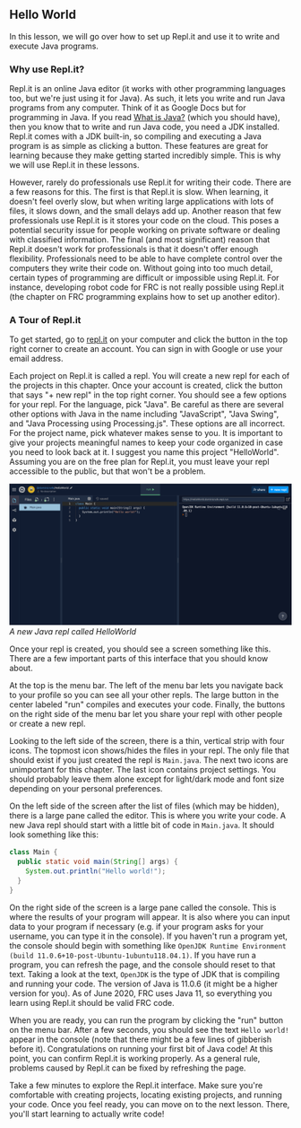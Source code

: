 ## Hello World

In this lesson, we will go over how to set up Repl.it and use it to write and execute Java programs.

### Why use Repl.it?

Repl.it is an online Java editor (it works with other programming languages too, but we're just using it for Java). As such, it lets you write and run Java programs from any computer. Think of it as Google Docs but for programming in Java. If you read [What is Java?](01-lesson-what-is-java.md) (which you should have), then you know that to write and run Java code, you need a JDK installed. Repl.it comes with a JDK built-in, so compiling and executing a Java program is as simple as clicking a button. These features are great for learning because they make getting started incredibly simple. This is why we will use Repl.it in these lessons.

However, rarely do professionals use Repl.it for writing their code. There are a few reasons for this. The first is that Repl.it is slow. When learning, it doesn't feel overly slow, but when writing large applications with lots of files, it slows down, and the small delays add up. Another reason that few professionals use Repl.it is it stores your code on the cloud. This poses a potential security issue for people working on private software or dealing with classified information. The final (and most significant) reason that Repl.it doesn't work for professionals is that it doesn't offer enough flexibility. Professionals need to be able to have complete control over the computers they write their code on. Without going into too much detail, certain types of programming are difficult or impossible using Repl.it. For instance, developing robot code for FRC is not really possible using Repl.it (the chapter on FRC programming explains how to set up another editor).

### A Tour of Repl.it

To get started, go to [repl.it](https://repl.it/) on your computer and click the button in the top right corner to create an account. You can sign in with Google or use your email address.

Each project on Repl.it is called a repl. You will create a new repl for each of the projects in this chapter. Once your account is created, click the button that says "+ new repl" in the top right corner. You should see a few options for your repl. For the language, pick "Java". Be careful as there are several other options with Java in the name including "JavaScript", "Java Swing", and "Java Processing using Processing.js". These options are all incorrect. For the project name, pick whatever makes sense to you. It is important to give your projects meaningful names to keep your code organized in case you need to look back at it. I suggest you name this project "HelloWorld". Assuming you are on the free plan for Repl.it, you must leave your repl accessible to the public, but that won't be a problem.

![The user interface of a new Java repl called HelloWorld](../img/chapter-01-java-basics/02-lesson-hello-world.png "A new Java repl called HelloWorld")
*A new Java repl called HelloWorld*

Once your repl is created, you should see a screen something like this. There are a few important parts of this interface that you should know about.

At the top is the menu bar. The left of the menu bar lets you navigate back to your profile so you can see all your other repls. The large button in the center labeled "run" compiles and executes your code. Finally, the buttons on the right side of the menu bar let you share your repl with other people or create a new repl.

Looking to the left side of the screen, there is a thin, vertical strip with four icons. The topmost icon shows/hides the files in your repl. The only file that should exist if you just created the repl is `Main.java`. The next two icons are unimportant for this chapter. The last icon contains project settings. You should probably leave them alone except for light/dark mode and font size depending on your personal preferences.

On the left side of the screen after the list of files (which may be hidden), there is a large pane called the editor. This is where you write your code. A new Java repl should start with a little bit of code in `Main.java`. It should look something like this:

```java
class Main {
  public static void main(String[] args) {
    System.out.println("Hello world!");
  }
}
```

On the right side of the screen is a large pane called the console. This is where the results of your program will appear. It is also where you can input data to your program if necessary (e.g. if your program asks for your username, you can type it in the console). If you haven't run a program yet, the console should begin with something like `OpenJDK Runtime Environment (build 11.0.6+10-post-Ubuntu-1ubuntu118.04.1)`. If you have run a program, you can refresh the page, and the console should reset to that text. Taking a look at the text, `OpenJDK` is the type of JDK that is compiling and running your code. The version of Java is 11.0.6 (it might be a higher version for you). As of June 2020, FRC uses Java 11, so everything you learn using Repl.it should be valid FRC code.

When you are ready, you can run the program by clicking the "run" button on the menu bar. After a few seconds, you should see the text `Hello world!` appear in the console (note that there might be a few lines of gibberish before it). Congratulations on running your first bit of Java code! At this point, you can confirm Repl.it is working properly. As a general rule, problems caused by Repl.it can be fixed by refreshing the page.

Take a few minutes to explore the Repl.it interface. Make sure you're comfortable with creating projects, locating existing projects, and running your code. Once you feel ready, you can move on to the next lesson. There, you'll start learning to actually write code!
